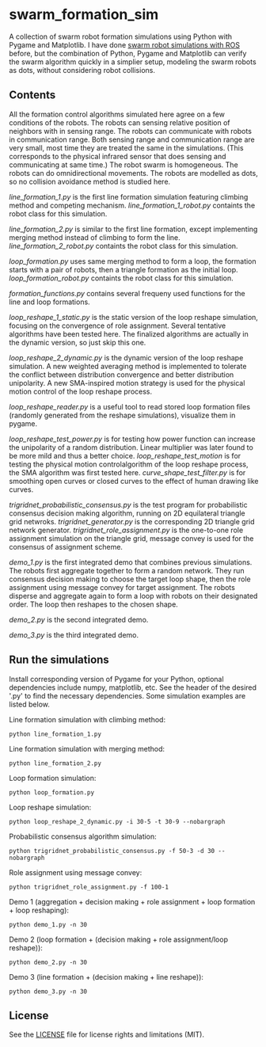 # swarm_formation_sim
A collection of swarm robot formation simulations using Python with Pygame and Matplotlib. I have done [swarm robot simulations with ROS](https://github.com/yangliu28/swarm_robot_ros_sim.git) before, but the combination of Python, Pygame and Matplotlib can verify the swarm algorithm quickly in a simplier setup, modeling the swarm robots as dots, without considering robot collisions.

## Contents
All the formation control algorithms simulated here agree on a few conditions of the robots. The robots can sensing relative position of neighbors with in sensing range. The robots can communicate with robots in communication range. Both sensing range and communication range are very small, most time they are treated the same in the simulations. (This corresponds to the physical infrared sensor that does sensing and communicating at same time.) The robot swarm is homogeneous. The robots can do omnidirectional movements. The robots are modelled as dots, so no collision avoidance method is studied here.

*line_formation_1.py* is the first line formation simulation featuring climbing method and competing mechanism. *line_formation_1_robot.py* containts the robot class for this simulation.

*line_formation_2.py* is similar to the first line formation, except implementing merging method instead of climbing to form the line. *line_formation_2_robot.py* containts the robot class for this simulation.

*loop_formation.py* uses same merging method to form a loop, the formation starts with a pair of robots, then a triangle formation as the initial loop. *loop_formation_robot.py* containts the robot class for this simulation.

*formation_functions.py* contains several frequeny used functions for the line and loop formations.

*loop_reshape_1_static.py* is the static version of the loop reshape simulation, focusing on the convergence of role assignment. Several tentative algorithms have been tested here. The finalized algorithms are actually in the dynamic version, so just skip this one.

*loop_reshape_2_dynamic.py* is the dynamic version of the loop reshape simulation. A new weighted averaging method is implemented to tolerate the conflict between distribution convergence and better distribution unipolarity. A new SMA-inspired motion strategy is used for the physical motion control of the loop reshape process.

*loop_reshape_reader.py* is a useful tool to read stored loop formation files (randomly generated from the reshape simulations), visualize them in pygame.

*loop_reshape_test_power.py* is for testing how power function can increase the unipolarity of a random distribution. Linear multiplier was later found to be more mild and thus a better choice. *loop_reshape_test_motion* is for testing the physical motion controlalgorithm of the loop reshape process, the SMA algorithm was first tested here. *curve_shape_test_filter.py* is for smoothing open curves or closed curves to the effect of human drawing like curves.

*trigridnet_probabilistic_consensus.py* is the test program for probabilistic consensus decision making algorithm, running on 2D equilateral triangle grid netwroks. *trigridnet_generator.py* is the corresponding 2D triangle grid network generator. *trigridnet_role_assignment.py* is the one-to-one role assignment simulation on the triangle grid, message convey is used for the consensus of assignment scheme.

*demo_1.py* is the first integrated demo that combines previous simulations. The robots first aggregate together to form a random network. They run consensus decision making to choose the target loop shape, then the role assignment using message convey for target assignment. The robots disperse and aggregate again to form a loop with robots on their designated order. The loop then reshapes to the chosen shape.

*demo_2.py* is the second integrated demo.

*demo_3.py* is the third integrated demo.

## Run the simulations
Install corresponding version of Pygame for your Python, optional dependencies include numpy, matplotlib, etc. See the header of the desired '.py' to find the necessary dependencies. Some simulation examples are listed below.

Line formation simulation with climbing method:

`python line_formation_1.py`

Line formation simulation with merging method:

`python line_formation_2.py`

Loop formation simulation:

`python loop_formation.py`

Loop reshape simulation:

`python loop_reshape_2_dynamic.py -i 30-5 -t 30-9 --nobargraph`

Probabilistic consensus algorithm simulation:

`python trigridnet_probabilistic_consensus.py -f 50-3 -d 30 --nobargraph`

Role assignment using message convey:

`python trigridnet_role_assignment.py -f 100-1`

Demo 1 (aggregation + decision making + role assignment + loop formation + loop reshaping):

`python demo_1.py -n 30`

Demo 2 (loop formation + (decision making + role assignment/loop reshape)):

`python demo_2.py -n 30`

Demo 3 (line formation + (decision making + line reshape)):

`python demo_3.py -n 30`

## License
See the [LICENSE](LICENSE.md) file for license rights and limitations (MIT).


